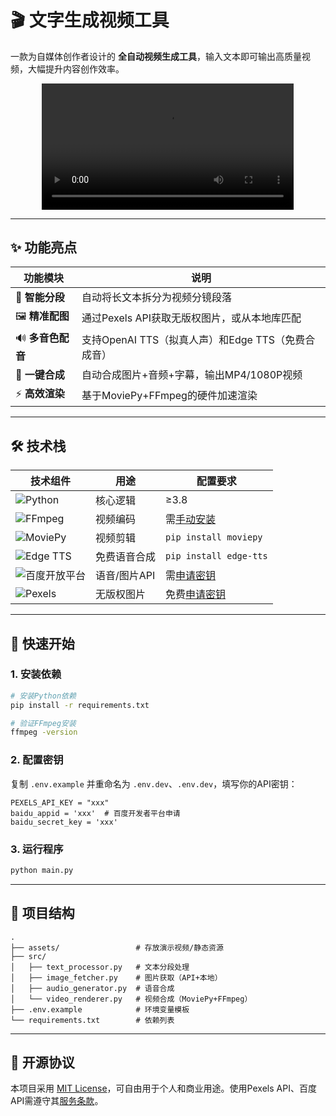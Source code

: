 
# 🎬 文字生成视频工具

一款为自媒体创作者设计的 **全自动视频生成工具**，输入文本即可输出高质量视频，大幅提升内容创作效率。

<div align="center">
  <video controls width="80%">
    <source src="[assets/demo.mp4](https://raw.githubusercontent.com/leeseean/Text2Video/master/assets/demo.mp4)" type="video/mp4">
    您的浏览器不支持视频标签，请直接<a href="assets/demo.mp4">下载演示视频</a>。
  </video>
</div>

---

## ✨ 功能亮点

| 功能模块       | 说明                                                                 |
|----------------|----------------------------------------------------------------------|
| 📝 **智能分段** | 自动将长文本拆分为视频分镜段落                                      |
| 🖼️ **精准配图** | 通过Pexels API获取无版权图片，或从本地库匹配                        |
| 🔊 **多音色配音** | 支持OpenAI TTS（拟真人声）和Edge TTS（免费合成音）                  |
| 🎥 **一键合成**  | 自动合成图片+音频+字幕，输出MP4/1080P视频                           |
| ⚡ **高效渲染**  | 基于MoviePy+FFmpeg的硬件加速渲染                                    |

---

## 🛠 技术栈

<div align="center">

| 技术组件               | 用途                             | 配置要求                          |
|------------------------|----------------------------------|----------------------------------|
| ![Python](https://img.shields.io/badge/Python-3.8%2B-blue) | 核心逻辑        | ≥3.8                             |
| ![FFmpeg](https://img.shields.io/badge/FFmpeg-5.1%2B-red) | 视频编码        | 需[手动安装](https://ffmpeg.org) |
| ![MoviePy](https://img.shields.io/badge/MoviePy-1.0%2B-orange) | 视频剪辑      | `pip install moviepy`           |
| ![Edge TTS](https://img.shields.io/badge/Edge_TTS-浅蓝) | 免费语音合成    | `pip install edge-tts`          |
| ![百度开放平台](https://img.shields.io/badge/百度API-深红) | 语音/图片API   | 需[申请密钥](https://ai.baidu.com) |
| ![Pexels](https://img.shields.io/badge/Pexels_API-绿色) | 无版权图片      | 免费[申请密钥](https://www.pexels.com/api/) |
</div>

---

## 🚀 快速开始

### 1. 安装依赖
```bash
# 安装Python依赖
pip install -r requirements.txt

# 验证FFmpeg安装
ffmpeg -version
```

### 2. 配置密钥
复制 `.env.example` 并重命名为 `.env.dev`、`.env.dev`，填写你的API密钥：
```env
PEXELS_API_KEY = "xxx"
baidu_appid = 'xxx'  # 百度开发者平台申请
baidu_secret_key = 'xxx'
```

### 3. 运行程序
```bash
python main.py
```
---

## 📁 项目结构
```
.
├── assets/                 # 存放演示视频/静态资源
├── src/
│   ├── text_processor.py   # 文本分段处理
│   ├── image_fetcher.py    # 图片获取（API+本地）
│   ├── audio_generator.py  # 语音合成
│   └── video_renderer.py   # 视频合成（MoviePy+FFmpeg）
├── .env.example            # 环境变量模板
└── requirements.txt        # 依赖列表
```

---

## 📜 开源协议
本项目采用 [MIT License](LICENSE)，可自由用于个人和商业用途。使用Pexels API、百度 API需遵守其[服务条款](https://www.pexels.com/api/terms/)。

